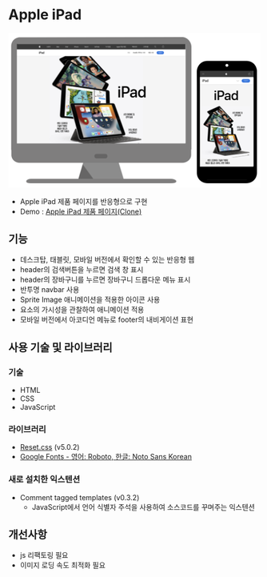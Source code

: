 # Apple iPad
![반응형으로 구현한 Apple iPad 제품 페이지](./images/readme/ipad_introduction.png)
* Apple iPad 제품 페이지를 반응형으로 구현
* Demo : [Apple iPad 제품 페이지(Clone)](https://apple-ipad-lani.netlify.app)

## 기능
* 데스크탑, 태블릿, 모바일 버전에서 확인할 수 있는 반응형 웹
* header의 검색버튼을 누르면 검색 창 표시
* header의 장바구니를 누르면 장바구니 드롭다운 메뉴 표시
* 반투명 navbar 사용
* Sprite Image 애니메이션을 적용한 아이콘 사용
* 요소의 가시성을 관찰하여 애니메이션 적용
* 모바일 버전에서 아코디언 메뉴로 footer의 내비게이션 표현

## 사용 기술 및 라이브러리

### 기술

* HTML
* CSS
* JavaScript

### 라이브러리

* [Reset.css](https://www.jsdelivr.com/package/npm/reset-css) (v5.0.2)
* [Google Fonts - 영어: Roboto, 한글: Noto Sans Korean](https://fonts.google.com/)

### 새로 설치한 익스텐션
* Comment tagged templates (v0.3.2)
  - JavaScript에서 언어 식별자 주석을 사용하여 소스코드를 꾸며주는 익스텐션

## 개선사항
* js 리팩토링 필요
* 이미지 로딩 속도 최적화 필요